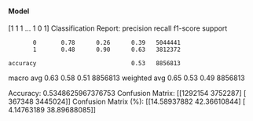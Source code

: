 #### Model
[1 1 1 ... 1 0 1]
Classification Report:
              precision    recall  f1-score   support

           0       0.78      0.26      0.39   5044441
           1       0.48      0.90      0.63   3812372

    accuracy                           0.53   8856813
   macro avg       0.63      0.58      0.51   8856813
weighted avg       0.65      0.53      0.49   8856813

Accuracy: 0.5348625967376753
Confusion Matrix:
[[1292154 3752287]
 [ 367348 3445024]]
Confusion Matrix (%):
[[14.58937882 42.36610844]
 [ 4.14763189 38.89688085]]
